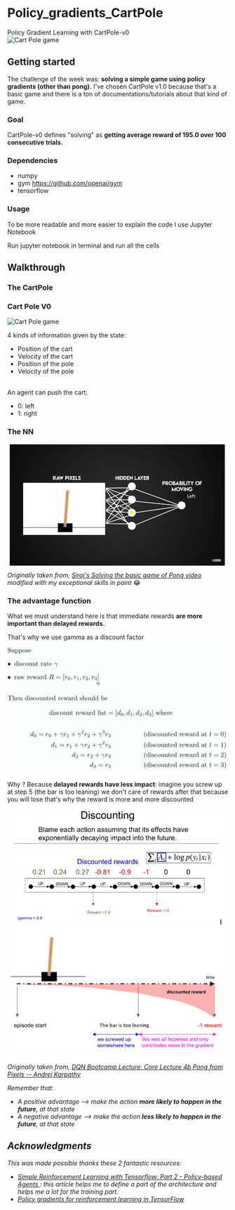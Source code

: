 # Policy_gradients_CartPole
Policy Gradient Learning with CartPole-v0 <br>
<img src="https://cdn-images-1.medium.com/max/1200/1*G_whtIrY9fGlw3It6HFfhA.gif" alt="Cart Pole game" />

## Getting started
The challenge of the week was: <b>solving a simple game using policy gradients (other than pong).</b>
I've chosen CartPole v1.0 because that's a basic game and there is a ton of documentations/tutorials about that kind of game. 

### Goal 
CartPole-v0 defines "solving" as <b>getting average reward of 195.0 over 100 consecutive trials. </b>


### Dependencies
<ul>
  <li>numpy</li>
  <li>gym <a href="https://github.com/openai/gym"> https://github.com/openai/gym </a></li>
  <li> tensorflow </li>
</ul>

### Usage
<p> To be more readable and more easier to explain the code I use Jupyter Notebook  </p> 
<p> Run jupyter notebook in terminal and run all the cells </p>

## Walkthrough
### The CartPole
<h3> Cart Pole V0 </h3>

<img src="https://cdn-images-1.medium.com/max/1200/1*G_whtIrY9fGlw3It6HFfhA.gif" alt="Cart Pole game" />

4 kinds of information given by the state:
<ul>
    <li>Position of the cart</li>
    <li> Velocity of the cart </li>
    <li> Position of the pole </li>
    <li> Velocity of the pole </li>
</ul>
<br>
An agent can push the cart:
<ul>
    <li> 0: left </li>
    <li> 1: right </ul>


### The NN
<img src="assets/nn.png" />
<i>Originally taken from, <a href="https://www.youtube.com/watch?v=pN7ETkOizGM">Siraj's Solving the basic game of Pong video </a> modified with my exceptional skills in paint </i>😂

### The advantage function
<p>What we must understand here is that immediate rewards <b>are more important than delayed rewards.</b>
</p>
<p> That's why we use gamma as a discount factor </p>
<img src="assets/discountreward.png" alt="Discount reward"/>

Why ? Because <b>delayed rewards have less impact</b>: imagine you screw up at step 5 (the bar is too leaning) we don't care of rewards after that because you will lose that's why the reward is more and more discounted

<img src="assets/d1.png"/>

<img src="assets/d2.png"/>

<i>Originally taken from, <a href="https://www.youtube.com/watch?v=tqrcjHuNdmQ">DQN Bootcamp Lecture: Core Lecture 4b Pong from Pixels -- Andrej Karpathy </a>
  
  Remember that:
<ul>
    <li> A positive advantage --> make the action <b>more likely to happen in the future</b>, at that state </li>
    <li> A negative advantage --> make the action <b>less likely to happen in the future</b>, at that state</li>
</ul>

## Acknowledgments

This was made possible thanks these 2 fantastic resources:
<ul>
    <li> <a href="https://medium.com/@awjuliani/super-simple-reinforcement-learning-tutorial-part-2-ded33892c724">Simple Reinforcement Learning with Tensorflow: Part 2 - Policy-based Agents </a> : this article helps me to define a part of the architecture and helps me a lot for the training part.</li>
    
   
  <li> <a href="https://gist.github.com/shanest/535acf4c62ee2a71da498281c2dfc4f4" >Policy gradients for reinforcement learning in TensorFlow</a></li>
  </ul>

